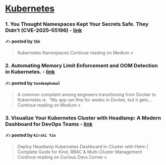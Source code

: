 
<h1><a href=https://medium.com/tag/kubernetes/recommended target="_blank" rel="noopener noreferrer">Kubernetes</a></h1>
<h3>1. You Thought Namespaces Kept Your Secrets Safe. They Didn’t (CVE-2025–55196) - <a href="https://medium.com/@awesomeibukun/you-thought-namespaces-kept-your-secrets-safe-they-didnt-cve-2025-55196-03622585e89c?source=rss------kubernetes-5" target="_blank" rel="noopener noreferrer">link</a></h3>

✍️ **posted by `Ibk`**

<blockquote>Kubernetes Namespaces
Continue reading on Medium »</blockquote>

<h3>2. Automating Memory Limit Enforcement and OOM Detection in Kubernetes. - <a href="https://medium.com/@sandeepkomalp/automating-memory-limit-enforcement-and-oom-detection-in-kubernetes-f376c14566a7?source=rss------kubernetes-5" target="_blank" rel="noopener noreferrer">link</a></h3>

✍️ **posted by `Sandeepkomal`**

<blockquote>A common complaint among engineers transitioning from Docker to Kubernetes is:
 “My app ran fine for weeks in Docker, but it gets…
Continue reading on Medium »</blockquote>

<h3>3. Visualize Your Kubernetes Cluster with Headlamp: A Modern Dashboard for DevOps Teams - <a href="https://medium.com/curious-devs-corner/visualize-your-kubernetes-cluster-with-headlamp-a-modern-dashboard-for-devops-teams-6331683bffe2?source=rss------kubernetes-5" target="_blank" rel="noopener noreferrer">link</a></h3>

✍️ **posted by `Kirshi Yin`**

<blockquote>Deploy Headlamp Kubernetes Dashboard In-Cluster with Helm | Complete Guide for Kind, RBAC & Multi-Cluster Management
Continue reading on Curious Devs Corner »</blockquote>

